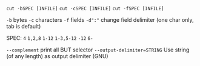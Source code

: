 `cut -bSPEC [INFILE]`
`cut -cSPEC [INFILE]`
`cut -fSPEC [INFILE]`

`-b` bytes
`-c` characters
`-f` fields
`-d":"` change field delimiter (one char only, tab is default)

SPEC:
	`4`
	`1,2,8`
	`1-12`
	`1-3,5-12`
	`-12`
	`6-`



`--complement` print all BUT selector
`--output-delimiter=STRING`  Use string (of any length) as output delimiter (GNU)


